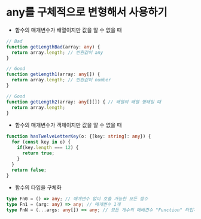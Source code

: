 # any를 구체적으로 변형해서 사용하기

- 함수의 매개변수가 배열이지만 값을 알 수 없을 때

```ts
// Bad
function getLengthBad(array: any) {
  return array.length; // 반환값이 any
}

// Good
function getLength1(array: any[]) {
  return array.length; // 반환값이 number
}

// Good
function getLength2(array: any[][]) { // 배열의 배열 형태일 때
  return array.length;
}
```

- 함수의 매개변수가 객체이지만 값을 알 수 없을 때

```ts
function hasTwelveLetterKey(o: {[key: string]: any}) {
  for (const key in o) {
    if(key.length === 12) {
      return true;
    }
  }
  return false;
}
```

- 함수의 타입을 구체화

```ts
type Fn0 = () => any; // 매개변수 없이 호출 가능한 모든 함수
type Fn1 = (arg: any) => any; // 매개변수 1개
type FnN = (...args: any[]) => any; // 모든 개수의 매배견수 "Function" 타입과 동일
```